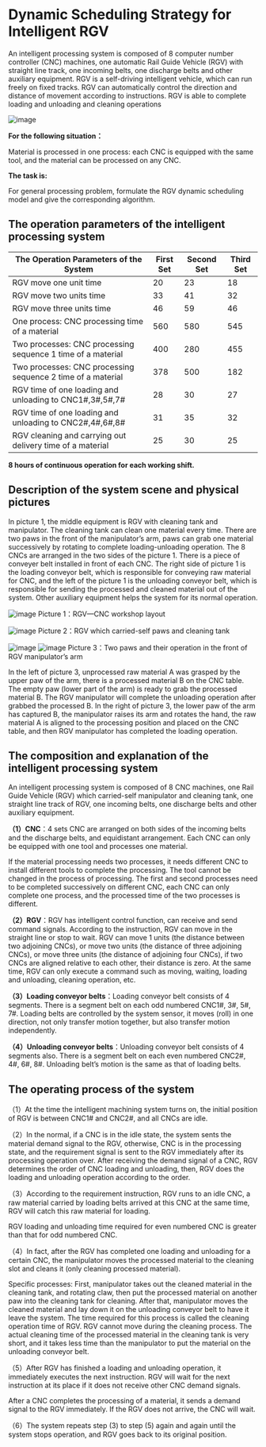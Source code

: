 # Dynamic Scheduling Strategy for Intelligent RGV

An intelligent processing system is composed of 8 computer number controller (CNC) machines, one automatic Rail Guide Vehicle (RGV) with straight line track, one incoming belts, one discharge belts and other auxiliary equipment. RGV is a self-driving intelligent vehicle, which can run freely on fixed tracks. RGV can automatically control the direction and distance of movement according to instructions. RGV is able to complete loading and unloading and cleaning operations

![image](https://i.loli.net/2018/09/17/5b9fa1b0848e6.jpg)

**For the following situation：**

Material is processed in one process: each CNC is equipped with the same tool, and the material can be processed on any CNC.

**The task is:**

For general processing problem, formulate the RGV dynamic scheduling model and give the corresponding algorithm.

## The operation parameters of the intelligent processing system

| The Operation Parameters of the System | First Set | Second Set | Third Set |
| --- | --- | --- | --- |
| RGV move one unit time | 20 | 23 | 18 |
| RGV move two units time | 33 | 41 | 32 |
| RGV move three units time | 46 | 59 | 46 |
| One process: CNC processing time of a material | 560 | 580 | 545 |
| Two processes: CNC processing sequence 1 time of a material | 400 | 280 | 455 |
| Two processes: CNC processing sequence 2 time of a material | 378 | 500 | 182 |
| RGV time of one loading and unloading to CNC1#,3#,5#,7# | 28 | 30 | 27 |
| RGV time of one loading and unloading to CNC2#,4#,6#,8# | 31 | 35 | 32 |
| RGV cleaning and carrying out delivery time of a material | 25 | 30 | 25 |

**8 hours of continuous operation for each working shift.**

## Description of the system scene and physical pictures

In picture 1, the middle equipment is RGV with cleaning tank and manipulator. The cleaning tank can clean one material every time. There are two paws in the front of the manipulator’s arm, paws can grab one material successively by rotating to complete loading-unloading operation. The 8 CNCs are arranged in the two sides of the picture 1. There is a piece of conveyer belt installed in front of each CNC. The right side of picture 1 is the loading conveyor belt, which is responsible for conveying raw material for CNC, and the left of the picture 1 is the unloading conveyor belt, which is responsible for sending the processed and cleaned material out of the system. Other auxiliary equipment helps the system for its normal operation. 

![image](https://i.loli.net/2018/09/17/5b9fa1b0e0706.jpg)
Picture 1：RGV—CNC workshop layout

![image](https://i.loli.net/2018/09/17/5b9fa1b0e0cf0.jpg)
Picture 2：RGV which carried-self paws and cleaning tank
 
![image](https://i.loli.net/2018/09/17/5b9fa1b147db9.jpg)
![image](https://i.loli.net/2018/09/17/5b9fa1b04a8aa.jpg)
Picture 3：Two paws and their operation in the front of RGV manipulator’s arm

In the left of picture 3, unprocessed raw material A was grasped by the upper paw of the arm, there is a processed material B on the CNC table. The empty paw (lower part of the arm) is ready to grab the processed material B. The RGV manipulator will complete the unloading operation after grabbed the processed B.
In the right of picture 3, the lower paw of the arm has captured B, the manipulator raises its arm and rotates the hand, the raw material A is aligned to the processing position and placed on the CNC table, and then RGV manipulator has completed the loading operation.

## The composition and explanation of the intelligent processing system

An intelligent processing system is composed of 8 CNC machines, one Rail Guide Vehicle (RGV) which carried-self manipulator and cleaning tank, one straight line track of RGV, one incoming belts, one discharge belts and other auxiliary equipment.

**（1）CNC**：4 sets CNC are arranged on both sides of the incoming belts and the discharge belts, and equidistant arrangement. Each CNC can only be equipped with one tool and processes one material.

If the material processing needs two processes, it needs different CNC to install different tools to complete the processing. The tool cannot be changed in the process of processing. The first and second processes need to be completed successively on different CNC, each CNC can only complete one process, and the processed time of the two processes is different.

**（2）RGV**：RGV has intelligent control function, can receive and send command signals. According to the instruction, RGV can move in the straight line or stop to wait. RGV can move 1 units (the distance between two adjoining CNCs), or move two units (the distance of three adjoining CNCs), or move three units (the distance of adjoining four CNCs), if two CNCs are aligned relative to each other, their distance is zero. At the same time, RGV can only execute a command such as moving, waiting, loading and unloading, cleaning operation, etc.

**（3）Loading conveyor belts**：Loading conveyor belt consists of 4 segments. There is a segment belt on each odd numbered CNC1#, 3#, 5#, 7#. Loading belts are controlled by the system sensor, it moves (roll) in one direction, not only transfer motion together, but also transfer motion independently.

**（4）Unloading conveyor belts**：Unloading conveyor belt consists of 4 segments also. There is a segment belt on each even numbered CNC2#, 4#, 6#, 8#. Unloading belt’s motion is the same as that of loading belts.

##  The operating process of the system

（1）At the time the intelligent machining system turns on, the initial position of RGV is between CNC1# and CNC2#, and all CNCs are idle.

（2）In the normal, if a CNC is in the idle state, the system sents the material demand signal to the RGV, otherwise, CNC is in the processing state, and the requirement signal is sent to the RGV immediately after its processing operation over. After receiving the demand signal of a CNC, RGV determines the order of CNC loading and unloading, then, RGV does the loading and unloading operation according to the order.

（3）According to the requirement instruction, RGV runs to an idle CNC, a raw material carried by loading belts arrived at this CNC at the same time, RGV will catch this raw material for loading. 

RGV loading and unloading time required for even numbered CNC is greater than that for odd numbered CNC.

（4）In fact, after the RGV has completed one loading and unloading for a certain CNC, the manipulator moves the processed material to the cleaning slot and cleans it (only cleaning processed material). 

Specific processes: First, manipulator takes out the cleaned material in the cleaning tank, and rotating claw, then put the processed material on another paw into the cleaning tank for cleaning. After that, manipulator moves the cleaned material and lay down it on the unloading conveyor belt to have it leave the system. The time required for this process is called the cleaning operation time of RGV. RGV cannot move during the cleaning process. 
The actual cleaning time of the processed material in the cleaning tank is very short, and it takes less time than the manipulator to put the material on the unloading conveyor belt. 

（5）After RGV has finished a loading and unloading operation, it immediately executes the next instruction. RGV will wait for the next instruction at its place if it does not receive other CNC demand signals. 

After a CNC completes the processing of a material, it sends a demand signal to the RGV immediately. If the RGV does not arrive, the CNC will wait. 

（6）The system repeats step (3) to step (5) again and again until the system stops operation, and RGV goes back to its original position. 








 